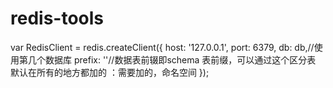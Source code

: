 # redis-tools


var RedisClient = redis.createClient({
        host: '127.0.0.1',
        port: 6379,
        db: db,//使用第几个数据库
        prefix: ''//数据表前辍即schema 表前缀，可以通过这个区分表 默认在所有的地方都加的 ：需要加的，命名空间
    });
